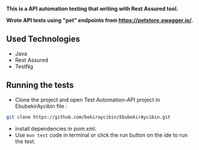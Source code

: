  __This is a API automation testing that writing with Rest Assured tool.__

 __Wrote API tests using "pet" endpoints from https://petstore.swagger.io/.__

## Used Technologies

- Java
- Rest Assured
- TestNg
## Running the tests

- Clone the project and open Test Automation-API project in EbubekirAycibin file :

```sh
git clone https://github.com/bekiraycibin/EbubekirAycibin.git
```
- install dependencies in pom.xml. 
- Use ```mvn test``` code in terminal or click the run button on the ide to run the test.

